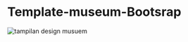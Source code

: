 # Template-museum-Bootsrap

![tampilan design musuem](https://user-images.githubusercontent.com/86379691/220829840-e3ac58d9-a17e-49de-90ee-e908a6ae2080.png)
